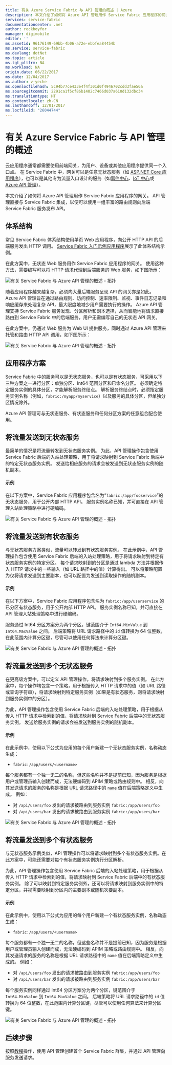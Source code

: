```yaml
---
title: 有关 Azure Service Fabric 与 API 管理的概述 | Azure
description: 本文介绍了如何将 Azure API 管理用作 Service Fabric 应用程序的网关。
services: service-fabric
documentationcenter: .net
author: rockboyfor
manager: digimobile
editor: ''
ms.assetid: 96176149-69bb-4b06-a72e-ebbfea84454b
ms.service: service-fabric
ms.devlang: dotNet
ms.topic: article
ms.tgt_pltfrm: NA
ms.workload: NA
origin.date: 06/22/2017
ms.date: 12/04/2017
ms.author: v-yeche
ms.openlocfilehash: 5c94b77ce433e4f4f301d0f4946702cdd3fae56a
ms.sourcegitcommit: 2291ca1f5cf86b1402c7466d037a610d132dbc34
ms.translationtype: HT
ms.contentlocale: zh-CN
ms.lasthandoff: 12/01/2017
ms.locfileid: "26044744"
---
```

# <a name="service-fabric-with-azure-api-management-overview"></a>有关 Azure Service Fabric 与 API 管理的概述

云应用程序通常都需要使用前端网关，为用户、设备或其他应用程序提供同一个入口点。 在 Service Fabric 中，网关可以是任意无状态服务（如 [ASP.NET Core 应用程序](service-fabric-reliable-services-communication-aspnetcore.md)），也可以是其他专为流量入口设计的服务（如[事件中心](/event-hubs/)、[IoT 中心](/iot-hub/)或 [Azure API 管理](/api-management/)）。

本文介绍了如何将 Azure API 管理用作 Service Fabric 应用程序的网关。 API 管理直接与 Service Fabric 集成，以便可以使用一组丰富的路由规则向后端 Service Fabric 服务发布 API。 

## <a name="architecture"></a>体系结构
常见 Service Fabric 体系结构使用单页 Web 应用程序，向公开 HTTP API 的后端服务发出 HTTP 调用。 [Service Fabric 入门示例应用程序](https://github.com/Azure-Samples/service-fabric-dotnet-getting-started)展示了此体系结构示例。

在此方案中，无状态 Web 服务用作 Service Fabric 应用程序的网关。 使用这种方法，需要编写可以将 HTTP 请求代理到后端服务的 Web 服务，如下图所示：

![有关 Service Fabric 与 Azure API 管理的概述 - 拓扑][sf-web-app-stateless-gateway]

随着应用程序越来越复杂，必须向大量后端服务呈现 API 的网关亦是如此。 Azure API 管理旨在通过路由规则、访问控制、速率限制、监视、事件日志记录和响应缓存来处理复杂 API，最大限度地减少用户需要执行的操作。 Azure API 管理支持 Service Fabric 服务发现、分区解析和副本选择，从而智能地将请求直接路由到 Service Fabric 中的后端服务，用户无需编写自己的无状态 API 网关。 

在此方案中，仍通过 Web 服务为 Web UI 提供服务，同时通过 Azure API 管理来托管和路由 HTTP API 调用，如下图所示：

![有关 Service Fabric 与 Azure API 管理的概述 - 拓扑][sf-apim-web-app]

## <a name="application-scenarios"></a>应用程序方案

Service Fabric 中的服务可以是无状态服务，也可以是有状态服务，可采用以下三种方案之一进行分区：单独分区、Int64 范围分区和已命名分区。 必须确定特定服务实例的具体分区，才能解析服务终结点。 解析服务终结点时，必须指定服务实例名称（例如，`fabric:/myapp/myservice`）以及服务的具体分区，但单独分区情况除外。

Azure API 管理可与无状态服务、有状态服务和任何分区方案的任意组合配合使用。

## <a name="send-traffic-to-a-stateless-service"></a>将流量发送到无状态服务

最简单的情况是将流量转发到无状态服务实例。 为此，API 管理操作包含使用 Service Fabric 后端的入站处理策略，用于将请求映射到 Service Fabric 后端中的特定无状态服务实例。 发送给相应服务的请求会被发送到无状态服务实例的随机副本。

#### <a name="example"></a>示例
在以下方案中，Service Fabric 应用程序包含名为“`fabric:/app/fooservice`”的无状态服务，用于公开内部 HTTP API。 服务实例名称已知，并可直接在 API 管理入站处理策略中进行硬编码。 

![有关 Service Fabric 与 Azure API 管理的概述 - 拓扑][sf-apim-static-stateless]

## <a name="send-traffic-to-a-stateful-service"></a>将流量发送到有状态服务

与无状态服务方案类似，流量可以转发到有状态服务实例。 在此示例中，API 管理操作包含使用 Service Fabric 后端的入站处理策略，用于将请求映射到特定有状态服务实例的特定分区。 每个请求映射到的分区是通过 lambda 方法并根据传入 HTTP 请求中的一些输入（如 URL 路径中的值）计算得出。 可以将策略配置为仅将请求发送到主要副本，也可以配置为发送到读取操作的随机副本。

#### <a name="example"></a>示例

在以下方案中，Service Fabric 应用程序包含名为 `fabric:/app/userservice` 的已分区有状态服务，用于公开内部 HTTP API。 服务实例名称已知，并可直接在 API 管理入站处理策略中进行硬编码。  

服务通过 Int64 分区方案分为两个分区，键范围介于 `Int64.MinValue` 到 `Int64.MaxValue` 之间。 后端策略将 URL 请求路径中的 `id` 值转换为 64 位整数，在此范围内计算分区键，尽管可以使用任何算法来计算分区键。 

![有关 Service Fabric 与 Azure API 管理的概述 - 拓扑][sf-apim-static-stateful]

## <a name="send-traffic-to-multiple-stateless-services"></a>将流量发送到多个无状态服务

在更高级方案中，可以定义 API 管理操作，将请求映射到多个服务实例。 在此方案中，每个操作均包含一个策略，用于根据传入 HTTP 请求中的值（如 URL 路径或查询字符串），将请求映射到特定服务实例（如果是有状态服务，则将请求映射到服务实例中的分区）。 

为此，API 管理操作包含使用 Service Fabric 后端的入站处理策略，用于根据从传入 HTTP 请求中检索到的值，将请求映射到 Service Fabric 后端中的无状态服务实例。 发送给服务实例的请求会被发送到服务实例的随机副本。

#### <a name="example"></a>示例

在此示例中，使用以下公式为应用的每个用户新建一个无状态服务实例，名称动态生成：

 - `fabric:/app/users/<username>`

 每个服务都有一个独一无二的名称，但这些名称并不是提前已知，因为服务是根据用户或管理员输入创建而成，无法硬编码到 APIM 策略或路由规则中。 相反，向其发送请求的服务的名称是根据 URL 请求路径中的 `name` 值在后端策略定义中生成。 例如：

  - 对 `/api/users/foo` 发出的请求被路由到服务实例 `fabric:/app/users/foo`
  - 对 `/api/users/bar` 发出的请求被路由到服务实例 `fabric:/app/users/bar`

![有关 Service Fabric 与 Azure API 管理的概述 - 拓扑][sf-apim-dynamic-stateless]

## <a name="send-traffic-to-multiple-stateful-services"></a>将流量发送到多个有状态服务

与无状态服务示例类似，API 管理操作可以将请求映射到多个有状态服务实例。在此方案中，可能还需要对每个有状态服务实例执行分区解析。

为此，API 管理操作包含使用 Service Fabric 后端的入站处理策略，用于根据从传入 HTTP 请求中检索到的值，将请求映射到 Service Fabric 后端中的有状态服务实例。 除了可以映射到特定服务实例外，还可以将请求映射到服务实例中的特定分区，并视需要映射到分区内的主要副本或随机次要副本。

#### <a name="example"></a>示例

在此示例中，使用以下公式为应用的每个用户新建一个有状态服务实例，名称动态生成：

 - `fabric:/app/users/<username>`

 每个服务都有一个独一无二的名称，但这些名称并不是提前已知，因为服务是根据用户或管理员输入创建而成，无法硬编码到 APIM 策略或路由规则中。 相反，向其发送请求的服务的名称是根据 URL 请求路径中的 `name` 值在后端策略定义中生成的。 例如：

  - 对 `/api/users/foo` 发出的请求被路由到服务实例 `fabric:/app/users/foo`
  - 对 `/api/users/bar` 发出的请求被路由到服务实例 `fabric:/app/users/bar`

每个服务实例同样通过 Int64 分区方案分为两个分区，键范围介于 `Int64.MinValue` 到 `Int64.MaxValue` 之间。 后端策略将 URL 请求路径中的 `id` 值转换为 64 位整数，在此范围内计算分区键，尽管可以使用任何算法来计算分区键。 

![有关 Service Fabric 与 Azure API 管理的概述 - 拓扑][sf-apim-dynamic-stateful]

## <a name="next-steps"></a>后续步骤

按照[教程](service-fabric-tutorial-deploy-api-management.md)操作，使用 API 管理创建首个 Service Fabric 群集，并通过 API 管理向服务发送请求。

<!-- links -->

<!-- pics -->
[sf-apim-web-app]: ./media/service-fabric-api-management-overview/sf-apim-web-app.png
[sf-web-app-stateless-gateway]: ./media/service-fabric-api-management-overview/sf-web-app-stateless-gateway.png
[sf-apim-static-stateless]: ./media/service-fabric-api-management-overview/sf-apim-static-stateless.png
[sf-apim-static-stateful]: ./media/service-fabric-api-management-overview/sf-apim-static-stateful.png
[sf-apim-dynamic-stateless]: ./media/service-fabric-api-management-overview/sf-apim-dynamic-stateless.png
[sf-apim-dynamic-stateful]: ./media/service-fabric-api-management-overview/sf-apim-dynamic-stateful.png

<!-- Update_Description: update meta properties, update link -->